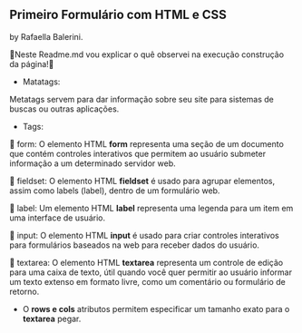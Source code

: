 ## Primeiro Formulário com HTML e CSS
by Rafaella Balerini.

🔰Neste Readme.md vou explicar o quê observei na execução construção da página!🔰

- Matatags:

Metatags servem para dar informação sobre seu site para sistemas de buscas ou outras aplicações.

- Tags:

🔸 form: O elemento HTML **form** representa uma seção de um documento que contém controles interativos que permitem ao usuário submeter informação a um determinado servidor web.

🔸 fieldset: O elemento HTML **fieldset** é usado para agrupar elementos, assim como labels (label), dentro de um formulário web.

🔸 label: Um elemento HTML **label** representa uma legenda para um item em uma interface de usuário.

🔸 input: O elemento HTML **input** é usado para criar controles interativos para formulários baseados na web para receber dados do usuário.

🔸 textarea: O elemento  HTML **textarea** representa um controle de edição para uma caixa de texto, útil quando você quer permitir ao usuário informar um texto  extenso em formato livre, como um comentário ou formulário de retorno. 
- O **rows e cols** atributos permitem especificar um tamanho exato para o **textarea** pegar.
